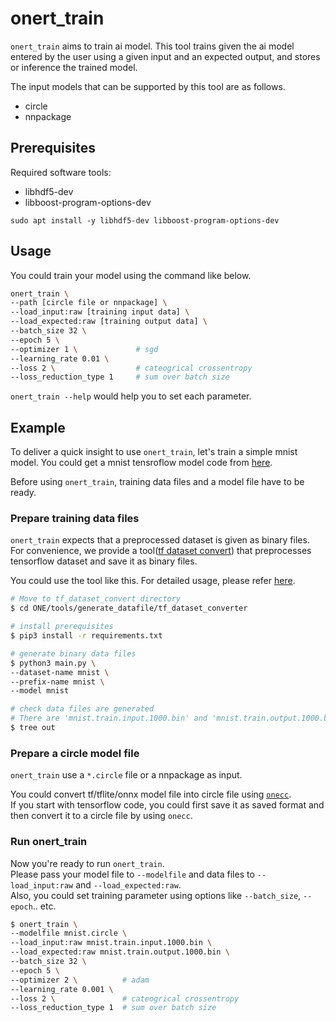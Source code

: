 # onert_train

`onert_train` aims to train ai model. This tool trains given the ai model entered by the user using a given input and an  expected output, and stores or inference the trained model.

The input models that can be supported by this tool are as follows.
- circle
- nnpackage

## Prerequisites

Required software tools:
  - libhdf5-dev
  - libboost-program-options-dev

```
sudo apt install -y libhdf5-dev libboost-program-options-dev
```

## Usage

You could train your model using the command like below.  

```bash
onert_train \
--path [circle file or nnpackage] \
--load_input:raw [training input data] \
--load_expected:raw [training output data] \
--batch_size 32 \ 
--epoch 5 \
--optimizer 1 \             # sgd
--learning_rate 0.01 \   
--loss 2 \                  # cateogrical crossentropy
--loss_reduction_type 1     # sum over batch size
```

`onert_train --help` would help you to set each parameter.

## Example

To deliver a quick insight to use `onert_train`, let's train a simple mnist model. You could get a mnist tensroflow model code from [here](https://www.kaggle.com/code/amyjang/tensorflow-mnist-cnn-tutorial). 

Before using `onert_train`, training data files and a model file have to be ready.

### Prepare training data files

`onert_train` expects that a preprocessed dataset is given as binary files. <br/>
For convenience, we provide a tool([tf dataset convert](https://github.com/Samsung/ONE/tree/master/tools/generate_datafile/tf_dataset_converter)) that preprocesses tensorflow dataset and save it as binary files.

You could use the tool like this. For detailed usage, please refer [here](https://github.com/Samsung/ONE/tree/master/tools/generate_datafile/tf_dataset_converter#readme).
```bash
# Move to tf_dataset_convert directory 
$ cd ONE/tools/generate_datafile/tf_dataset_converter

# install prerequisites
$ pip3 install -r requirements.txt

# generate binary data files
$ python3 main.py \ 
--dataset-name mnist \ 
--prefix-name mnist \ 
--model mnist 

# check data files are generated
# There are 'mnist.train.input.1000.bin' and 'mnist.train.output.1000.bin'
$ tree out
```

### Prepare a circle model file

`onert_train` use a `*.circle` file or a nnpackage as input. <br/>

<!-- This readme is for the ONE developers, so they might know the onecc usage.--> 
You could convert tf/tflite/onnx model file into circle file using [`onecc`](https://github.com/Samsung/ONE/tree/master/compiler/one-cmds). <br/> 
If you start with tensorflow code, you could first save it as saved format and then convert it to a circle file by using `onecc`. 

<!--TODO : Add how to inject training parameter in the circle model -->
 
### Run onert_train
Now you're ready to run `onert_train`. <br/>
Please pass your model file to `--modelfile` and data files to `--load_input:raw` and `--load_expected:raw`. <br/>
Also, you could set training parameter using options like `--batch_size`, `--epoch`.. etc.

```bash 
$ onert_train \
--modelfile mnist.circle \
--load_input:raw mnist.train.input.1000.bin \
--load_expected:raw mnist.train.output.1000.bin \
--batch_size 32 \ 
--epoch 5 \
--optimizer 2 \          # adam
--learning_rate 0.001 \
--loss 2 \               # cateogrical crossentropy
--loss_reduction_type 1  # sum over batch size
```
